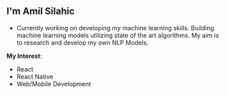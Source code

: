 ## I'm Amil Silahic


- Currently working on developing my machine learning skills. Building machine learning models utilizing state of the art algorithms. My aim is to research and develop my own NLP Models.


**My Interest**:
- React
- React Native
- Web/Mobile Development




